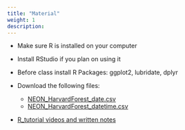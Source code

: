 ```yaml
---
title: "Material"
weight: 1
description:
---
```

* Make sure R is installed on your computer
* Install RStudio if you plan on using it
* Before class install R Packages: ggplot2, lubridate, dplyr
* Download the following files:
    * [NEON_HarvardForest_date.csv](/data/NEON_Harvardforest_date_2001_2006.csv)
    * [NEON_HarvardForest_datetime.csv](/data/NEON_Harvardforest_datetime.csv)
    
* [R_tutorial videos and written notes](https://course.naturecast.org/docs/r-time-series-data/r_tutorial/)

